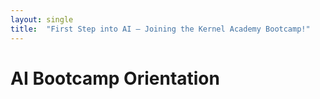 ```yaml
---
layout: single
title:  "First Step into AI — Joining the Kernel Academy Bootcamp!"
---
```


# AI Bootcamp Orientation


